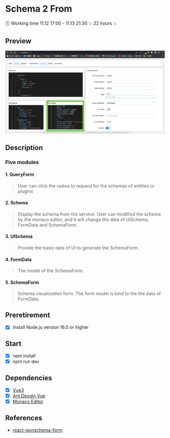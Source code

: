 # Schema 2 From

:clock5: Working time 11.12 17:00  - 11.13 21:30 :collision: 22 hours :collision:

## Preview

![示例图片](./preview.png)

## Description

### Five modules

#### 1. QueryForm

> User can click the radios to request for the schemas of entities or plugins

#### 2. Schema

> Display the schema from the service.
> User can modified the schema by the monaco editor, and it will change the data of UISchema, FormData and SchemaForm.

#### 3. UISchema

> Provide the basic data of UI to generate the SchemaForm.

#### 4. FormData

> The model of the SchemaForm.

#### 5. SchemaForm

> Schema visualization form. The form model is bind to the the data of FormData.

## Preretirement

- [x] Install Node.js version 16.0 or higher

## Start
- [x] npm install
- [x] npm run dev

## Dependencies
- [x] [Vue3](https://cn.vuejs.org/guide/quick-start.html)
- [x] [Ant Desgin Vue](https://www.antdv.com/components/form)
- [x] [Monaco Editor](https://github.com/microsoft/monaco-editor)

## References
- [react-jsonschema-form](https://github.com/rjsf-team/react-jsonschema-form)
